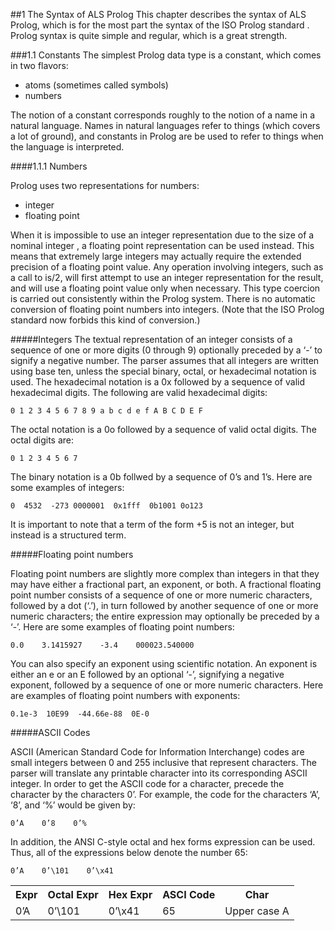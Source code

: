 ##1 The Syntax of ALS Prolog
This chapter describes the syntax of ALS Prolog, which is for the most part the syntax of the ISO Prolog standard . Prolog syntax is quite simple and regular, which is
a great strength.

###1.1 Constants
The simplest Prolog data type is a constant, which comes in two flavors:
* atoms (sometimes called symbols)
* numbers  

The notion of a constant corresponds roughly to the notion of a name in a natural
language. Names in natural languages refer to things (which covers a lot of
ground), and constants in Prolog are be used to refer to things when the language is
interpreted.

####1.1.1 Numbers

Prolog uses two representations for numbers:
* integer
* floating point  

When it is impossible to use an integer representation due to the size of a nominal
integer , a floating point representation can be used instead. This means that extremely large integers may actually require the extended precision of a floating point value. Any operation involving integers, such as a call to is/2, will first attempt to use an integer representation for the result, and will use a floating point value only when necessary.
This type coercion is carried out consistently within the Prolog system.
There is no automatic conversion of floating point numbers into integers.  (Note that the ISO Prolog standard now forbids this kind of conversion.)

#####Integers
The textual representation of an integer consists of a sequence of one or more digits (0 through 9) optionally preceded by a ‘-’ to signify a negative number. The parser
assumes that all integers are written using base ten, unless the special binary, octal,
or hexadecimal notation is used.
The hexadecimal notation is a 0x followed by a sequence of valid hexadecimal digits. The following are valid hexadecimal digits:  

    0 1 2 3 4 5 6 7 8 9 a b c d e f A B C D E F

The octal notation is a 0o followed by a sequence of valid octal digits. The octal digits are:  

    0 1 2 3 4 5 6 7

The binary notation is a 0b follwed by a sequence of 0’s and 1’s.
Here are some examples of integers:  

    0  4532  -273 0000001  0x1fff  0b1001 0o123  

It is important to note that a term of the form +5 is not an integer, but instead is a structured term.

#####Floating point numbers

Floating point numbers are slightly more complex than integers in that they may
have either a fractional part, an exponent, or both. A fractional floating point number consists of a sequence of one or more numeric characters, followed by a dot (‘.’), in turn followed by another sequence of one or more numeric characters; the entire expression may optionally be preceded by a ‘-’. Here are some examples of
floating point numbers:  

    0.0    3.1415927    -3.4    000023.540000

You can also specify an exponent using scientific notation. An exponent is either
an e or an E followed by an optional ‘-’, signifying a negative exponent, followed
by a sequence of one or more numeric characters. Here are examples of floating
point numbers with exponents:  

    0.1e-3  10E99  -44.66e-88  0E-0

#####ASCII Codes

ASCII (American Standard Code for Information Interchange) codes are small integers between 0 and 255 inclusive that represent characters. The parser will translate any printable character into its corresponding ASCII integer. In order to get the ASCII code for a character, precede the character by the characters 0’. For example, the code for the characters ‘A’, ‘8’, and ‘%’ would be given by:  

    0’A    0’8    0’%

In addition, the ANSI C-style octal and hex forms expression can be used. Thus, all of the expressions below denote the number 65: 

    0’A    0’\101    0’\x41

<table>
<tr><th>Expr</th><th>Octal Expr</th><th>Hex Expr</th><th>ASCI Code</th><th>Char</th></tr>
<tr><td>0’A</td><td>0’\101</td><td>0’\x41</td><td>65</td><td>Upper case A</td></tr>
</table>